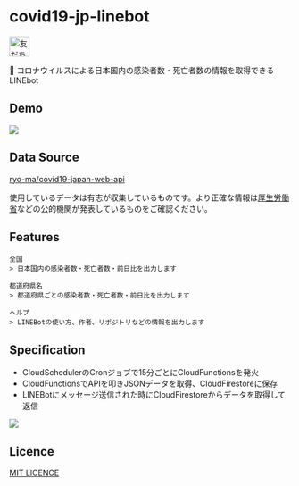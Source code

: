 # covid19-jp-linebot

<a href="https://lin.ee/5rrZ2Ur"><img src="https://scdn.line-apps.com/n/line_add_friends/btn/ja.png" alt="友だち追加" height="36" border="0"></a> 

🦠 コロナウイルスによる日本国内の感染者数・死亡者数の情報を取得できるLINEbot

## Demo

![](https://user-images.githubusercontent.com/34241526/79329941-99f1df80-7f53-11ea-9e6d-d125476aba58.png)

## Data Source

[ryo-ma/covid19-japan-web-api](https://github.com/ryo-ma/covid19-japan-web-api)

使用しているデータは有志が収集しているものです。より正確な情報は[厚生労働省](https://www.mhlw.go.jp/stf/seisakunitsuite/bunya/0000164708_00001.html)などの公的機関が発表しているものをご確認ください。

## Features

```
全国
> 日本国内の感染者数・死亡者数・前日比を出力します

都道府県名
> 都道府県ごとの感染者数・死亡者数・前日比を出力します

ヘルプ
> LINEBotの使い方、作者、リポジトリなどの情報を出力します
```

## Specification

* CloudSchedulerのCronジョブで15分ごとにCloudFunctionsを発火
* CloudFunctionsでAPIを叩きJSONデータを取得、CloudFirestoreに保存
* LINEBotにメッセージ送信された時にCloudFirestoreからデータを取得して返信

![](https://user-images.githubusercontent.com/34241526/79368113-db9d7d00-7f89-11ea-89f9-a3803bf48c83.png)

## Licence

[MIT LICENCE](https://github.com/miya/covid19-jp-linebot/blob/master/LICENSE) 
